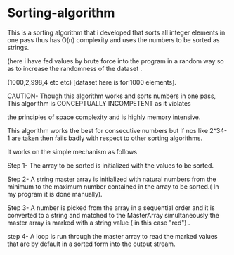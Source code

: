 # Sorting-algorithm

This is a sorting algorithm that i developed that sorts all integer elements in one pass thus has O(n) complexity and uses the numbers to be sorted as strings.

(here i have fed values by brute force into the program in a random way so as to increase the randomness of the dataset .

(1000,2,998,4 etc etc) [dataset here is for 1000 elements].



CAUTION- Though this algorithm works and sorts numbers in one pass, This algorithm is CONCEPTUALLY INCOMPETENT as it violates 

the principles of space complexity and is highly memory intensive.

This algorithm works the best for consecutive numbers but if nos like 2^34-1 are taken then fails badly with respect to other sorting algorithms.



It works on the simple mechanism as follows

Step 1- The array to be sorted is initialized with the values to be sorted. 

Step 2- A string master array is initialized with natural numbers from the minimum to the maximum number contained in the array to be sorted.( In my program it is done manually).

Step 3- A number is picked from the array in a sequential order and it is converted to a string and matched to the MasterArray simultaneously the master array is marked with a string value ( in this case "red") .

step 4- A loop is run through the master array to read the marked values that are by default in a sorted form into the output stream. 
